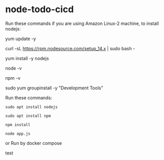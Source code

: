 # node-todo-cicd

Run these commands if you are using Amazon Linux-2 machine, to install nodejs:

yum update -y

curl -sL https://rpm.nodesource.com/setup_14.x | sudo bash -

yum install -y nodejs

node -v

npm -v

sudo yum groupinstall -y "Development Tools"


Run these commands:


`sudo apt install nodejs`


`sudo apt install npm`


`npm install`

`node app.js`

or Run by docker compose

test



